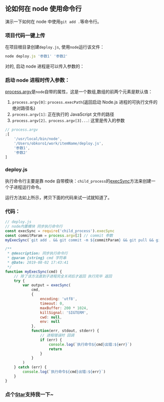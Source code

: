 ## 论如何在 node 使用命令行

演示一下如何在 node 中使用`git add .`等命令行。

### 项目代码一键上传

在项目根目录创建`deploy.js`, 使用`node`运行该文件：

```js
node deploy.js '参数1' '参数2'
```

对的, 启动 node 进程是可以传入参数的：

### 启动 node 进程时传入参数：

[process.argv](http://nodejs.cn/api/process/process_argv.html)是`node`自带的属性，这是一个数组,数组的前两个元素是默认值：

1. `process.argv[0]`: `process.execPath`(返回启动 Node.js 进程的可执行文件的绝对路径名)
2. `process.argv[1]`: 正在执行的 JavaScript 文件的路径
3. `process.argv[2]、process.argv[3]...`: 这里是传入的参数

```js
// process.argv
;[
	'/usr/local/bin/node',
	'/Users/obkoro1/work/itemName/deploy.js',
	'参数1',
	'参数2'
]
```

### deploy.js

执行命令行主要是靠 node 自带模块：`child_process`的[execSync](http://nodejs.cn/api/child_process.html#child_process_child_process_execsync_command_options)方法来创建一个子进程运行命令。

运行方法如上所示，拷贝下面的代码来试一试就知道了。

### 代码：

```js
// deploy.js
// node内置模块 同步执行命令行
const execSync = require('child_process').execSync
const commitParam = process.argv[2] // commit 参数
myExecSync(`git add . && git commit -m ${commitParam} && git pull && git push`)

/**
 * @description: 同步执行命令行
 * @param {string} cmd 字符串
 * @Date: 2019-08-02 17:43:41
 */
function myExecSync(cmd) {
	// 除了该方法直到子进程完全关闭后才返回 执行完毕 返回
	try {
		var output = execSync(
			cmd,
			{
				encoding: 'utf8',
				timeout: 0,
				maxBuffer: 200 * 1024,
				killSignal: 'SIGTERM',
				cwd: null,
				env: null
			},
			function(err, stdout, stderr) {
				// 进程错误时 回调
				if (err) {
					console.log(`执行命令${cmd}出错:${err}`)
					return
				}
			}
		)
	} catch (err) {
		console.log(`执行命令${cmd}出错:${err}`)
	}
}
```

<!-- 特殊字符串：用于修改/删除markdown的结尾提示语-->

### 点个[Star](https://github.com/OBKoro1/codeBlack)支持我一下~
